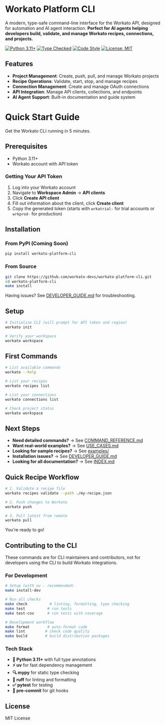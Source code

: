 # Workato Platform CLI

A modern, type-safe command-line interface for the Workato API, designed for automation and AI agent interaction. **Perfect for AI agents helping developers build, validate, and manage Workato recipes, connections, and projects.**

[![Python 3.11+](https://img.shields.io/badge/python-3.11+-blue.svg)](https://www.python.org/downloads/)
[![Type Checked](https://img.shields.io/badge/type--checked-mypy-blue.svg)](https://mypy.readthedocs.io/)
[![Code Style](https://img.shields.io/badge/code%20style-ruff-black.svg)](https://docs.astral.sh/ruff/)
[![License: MIT](https://img.shields.io/badge/License-MIT-yellow.svg)](https://opensource.org/licenses/MIT)

## Features

- **Project Management**: Create, push, pull, and manage Workato projects
- **Recipe Operations**: Validate, start, stop, and manage recipes
- **Connection Management**: Create and manage OAuth connections
- **API Integration**: Manage API clients, collections, and endpoints
- **AI Agent Support**: Built-in documentation and guide system

# Quick Start Guide

Get the Workato CLI running in 5 minutes.

## Prerequisites

- Python 3.11+
- Workato account with API token

### Getting Your API Token
1. Log into your Workato account
1. Navigate to **Workspace Admin** → **API clients**
1. Click **Create API client**
1. Fill out information about the client, click **Create client**
1. Copy the generated token (starts with `wrkatrial-` for trial accounts or `wrkprod-` for production)

## Installation

### From PyPI (Coming Soon)
```bash
pip install workato-platform-cli
```

### From Source
```bash
git clone https://github.com/workato-devs/workato-platform-cli.git
cd workato-platform-cli
make install
```

Having issues? See [DEVELOPER_GUIDE.md](/docs/DEVELOPER_GUIDE.md) for troubleshooting.

## Setup

```bash
# Initialize CLI (will prompt for API token and region)
workato init

# Verify your workspace
workato workspace
```


## First Commands

```bash
# List available commands
workato --help

# List your recipes
workato recipes list

# List your connections
workato connections list

# Check project status
workato workspace
```

## Next Steps

- **Need detailed commands?** → See [COMMAND_REFERENCE.md](/docs/COMMAND_REFERENCE.md)
- **Want real-world examples?** → See [USE_CASES.md](/docs/USE_CASES.md)
- **Looking for sample recipes?** → See [examples/](/docs/examples/)
- **Installation issues?** → See [DEVELOPER_GUIDE.md](/docs/DEVELOPER_GUIDE.md)
- **Looking for all documentation?** → See [INDEX.md](/docs/INDEX.md)


## Quick Recipe Workflow

```bash
# 1. Validate a recipe file
workato recipes validate --path ./my-recipe.json

# 2. Push changes to Workato
workato push

# 3. Pull latest from remote
workato pull
```

You're ready to go!


## Contributing to the CLI

These commands are for CLI maintainers and contributors, not for developers using the CLI to build Workato integrations.

### For Development
```bash
# Setup (with uv - recommended)
make install-dev

# Run all checks
make check          # linting, formatting, type checking
make test          # run tests
make test-cov      # run tests with coverage

# Development workflow
make format        # auto-format code
make lint         # check code quality
make build        # build distribution packages
```


### Tech Stack
- **🐍 Python 3.11+** with full type annotations
- **⚡ uv** for fast dependency management
- **🔍 mypy** for static type checking
- **🧹 ruff** for linting and formatting
- **✅ pytest** for testing
- **🔧 pre-commit** for git hooks

## License

MIT License

